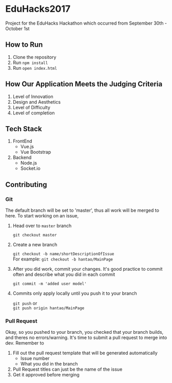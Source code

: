 # EduHacks2017
Project for the EduHacks Hackathon which occurred from September 30th - October 1st


## How to Run
1. Clone the repository
2. Run `npm install`
3. Run `open index.html`

## How Our Application Meets the Judging Criteria

1. Level of Innovation
2. Design and Aesthetics
3. Level of Difficulty
4. Level of completion

## Tech Stack

1. FrontEnd
    * Vue.js
    * Vue Bootstrap
2. Backend
    * Node.js
    * Socket.io

## Contributing
### Git
The default branch will be set to 'master', thus all work will be merged to here.
To start working on an issue,
1. Head over to `master` branch

   `git checkout master`  
2. Create a new branch

   `git checkout -b name/shortDescriptionOfIssue`  
   For example: `git checkout -b hantao/MainPage`  
3. After you did work, commit your changes. It's good practice to commit often and describe what you did in each commit

   `git commit -m 'added user model'`  
   
4. Commits only apply locally until you push it to your branch
   
   `git push` or  
   `git push origin hantao/MainPage`

### Pull Request
Okay, so you pushed to your branch, you checked that your branch builds, and theres no errors/warning. It's time to submit a pull request to merge into dev. Remember to
1. Fill out the pull request template that will be generated automatically
    * Issue number
    * What you did in the branch
2. Pull Request titles can just be the name of the issue
3. Get it approved before merging
